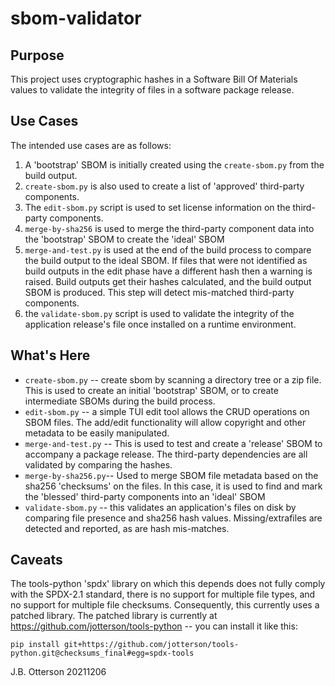 # sbom-validator

## Purpose

This project uses cryptographic hashes in a Software Bill Of Materials values to validate the integrity of files in a software package release.

## Use Cases

The intended use cases are as follows:

1. A 'bootstrap' SBOM is initially created using the 
   `create-sbom.py` from the build output.
1. `create-sbom.py` is also used to create a list of 'approved'
   third-party components.
1. The `edit-sbom.py` script is used to set license information on
   the third-party components.
1. `merge-by-sha256` is used to merge the third-party component data
   into the 'bootstrap' SBOM to create the 'ideal' SBOM
3. `merge-and-test.py` is used at the end
   of the build process to compare the build output to the 
   ideal SBOM.  If files that were not identified as build
   outputs in the edit phase have a different hash then a
   warning is raised.  Build outputs get their hashes
   calculated, and the build output SBOM is produced. This step
   will detect mis-matched third-party components.
4. the `validate-sbom.py` script is used to validate the
   integrity of the application release's file once
   installed on a runtime environment.

## What's Here

* `create-sbom.py` -- create sbom by scanning a directory
  tree or a zip file.  This is used to create an initial
  'bootstrap' SBOM, or to create intermediate SBOMs
  during the build process.
* `edit-sbom.py` -- a simple TUI edit tool allows the CRUD operations
  on SBOM files.  The add/edit functionality will allow copyright
  and other metadata to be easily manipulated.
* `merge-and-test.py` -- This is used to test and create a 'release'
  SBOM to accompany a package release.  The third-party dependencies
  are all validated by comparing the hashes.
* `merge-by-sha256.py`-- Used to merge SBOM file metadata based on
  the sha256 'checksums' on the files.  In this case, it is used to
  find and mark the 'blessed' third-party components into an 'ideal'
  SBOM
* `validate-sbom.py` -- this validates an application's
  files on disk by comparing file presence and sha256 
  hash values.  Missing/extrafiles are detected and
  reported, as are hash mis-matches.

## Caveats

The tools-python 'spdx' library on which this depends does
not fully comply with the SPDX-2.1 standard, there is no support
for multiple file types, and no support for multiple file
checksums.  Consequently, this currently uses a patched
library.  The patched library is currently at
https://github.com/jotterson/tools-python -- you can install it like this:

```shell
pip install git+https://github.com/jotterson/tools-python.git@checksums_final#egg=spdx-tools
```

J.B. Otterson 20211206
